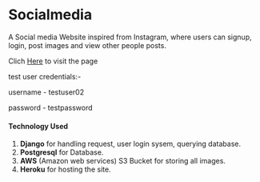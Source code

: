# Socialmedia
A Social media Website inspired from Instagram, where users can signup, login, post images and view other people posts.

Clich [Here](http://socialmediadjango.herokuapp.com/ "Socialmedia") to visit the page

test user credentials:-

username - testuser02

password - testpassword

#### Technology Used
1. **Django** for handling request, user login sysem, querying database.
2. **Postgresql** for Database.
3. **AWS** (Amazon web services) S3 Bucket for storing all images.
4. **Heroku** for hosting the site.
